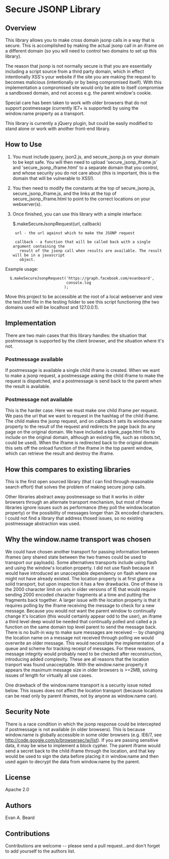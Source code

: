 # Secure JSONP Library

## Overview

This library allows you to make cross domain jsonp calls in a way that is secure. This is accomplished by making the actual jsonp call in an iframe on a different domain (so you will need to control two domains to set up this library). 

The reason that jsonp is not normally secure is that you are essentially including a script source from a third party domain, which in effect intentionally XSS's your website if the site you are making the request to becomes malicious (intentionally or by being compromised itself). With this implementation a compromised site would only be able to itself compromise a sandboxed domain, and not access e.g. the parent window's cookie.

Special care has been taken to work with older browsers that do not support postmessage (currently IE7+ is supported) by using the window.name property as a transport.

This library is currently a jQuery plugin, but could be easily modified to stand alone or work with another front-end library.

## How to Use

1) You must include jquery, json2.js, and secure_jsonp.js on your domain to be kept safe. You will then need to upload 'secure_jsonp_iframe.js' and 'secure_jsonp_iframe.html' to a separate domain that you control, and whose security you do not care about (this is important, this is the domain that will be vulnerable to XSS!). 

2) You then need to modify the constants at the top of secure_jsonp.js, secure_jsonp_iframe.js, and the links at the top of secure_jsonp_iframe.html to point to the correct locations on your webserver(s).

3) Once finished, you can use this library with a simple interface:

     $.makeSecureJsonpRequest(url, callback)

        url - the url against which to make the JSONP request

        callback - a function that will be called back with a single argument containing the
          result of the jsonp call when results are available. The result will be in a javascript
          object. 

Example usage:

      $.makeSecureJsonpRequest('https://graph.facebook.com/evanbeard',
                               console.log
                              );

Move this project to be accessible at the root of a local webserver and view the test.html file in the testing folder to see this script functioning (the two domains used will be localhost and 127.0.0.1).

## Implementation 

There are two main cases that this library handles: the situation that postmessage is supported by the client browser, and the situation where it's not.

### Postmessage available

If postmessage is available a single child iframe is created. When we want to make a jsonp request, a postmessage asking the child iframe to make the request is dispatched, and a postmessage is send back to the parent when the result is available.

### Postmessage not available

This is the harder case. Here we must make one child iframe per request. We pass the url that we want to request in the hashtag of the child iframe. The child makes the jsonp request, and on callback it sets its window.name property to the result of the request and redirects the page back (to any page on the original domain. We have included a blank_page.html file to include on the original domain, although an existing file, such as robots.txt, could be used). When the iframe is redirected back to the original domain this sets off the onload function of the iframe in the top parent window, which can retrieve the result and destroy the iframe.

## How this compares to existing libraries

This is the first open sourced library (that I can find through reasonable search effort) that solves the problem of making secure jsonp calls.

Other libraries abstract away postmessage so that it works in older browsers through an alternate transport mechanism, but most of these libraries ignore issues such as performance (they poll the window.location property) or the possibility of messages longer than 2k encoded characters. I could not find a library that address thosed issues, so no existing postmessage abstraction was used.

## Why the window.name transport was chosen

We could have chosen another transport for passing information between iframes (any shared state between the two frames could be used to transport our payloads). Some alternatives transports include using flash and using the window's location property. I did not use flash because it would have introduced an unacceptable dependency on flash where one might not have already existed. The location property is at first glance a solid transport, but upon inspection it has a few drawbacks. One of these is the 2000 character limit on urls in older versions of IE that would require sending 2000 encoded character fragments at a time and putting the fragments back together.  A larger issue with the location property is that it requires polling by the iframe receiving the message to check for a new message. Because you would not want the parent window to continually change it's location (this would certainly appear odd to the user), an iframe a third level deep would be needed that continually polled and called a js function on the same domain top level parent to send the message back. There is no built-in way to make sure messages are received -- by changing the location name on a message not received through polling we would overwrite an older message. This would necessitate the implementation of a queue and scheme for tracking receipt of messages. For these reasons, message integrity would probably need to be checked after reconstruction, introducing added complexity. These are all reasons that the location tranport was found unacceptable. With the window.name property it appears the maximum message size in older browsers is >=2MB, solving issues of length for virtually all use cases.

One drawback of the window.name transport is a security issue noted below. This issues does not affect the location transport (because locations can be read only by parent iframes, not by anyone as window.name can).

## Security Note

There is a race condition in which the jsonp response could be intercepted if postmessage is not available (in older browsers). This is because window.name is globally accessible in some older browsers (e.g. IE6/7, see http://code.google.com/p/browsersec/w/list). If you are passing sensitive data, it may be wise to implement a block cypher. The parent iframe would send a secret back to the child iframe through the location, and that key would be used to sign the data before placing it in window.name and then used again to decrypt the data from window.name by the parent.

## License
Apache 2.0

## Authors
Evan A. Beard

## Contributions 
Contributions are welcome -- please send a pull request...and don't forget to add yourself to the authors list.
